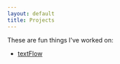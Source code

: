 ```yaml
---
layout: default
title: Projects
---
```

These are fun things I've worked on:

- [textFlow](/projects/textFlow/)
